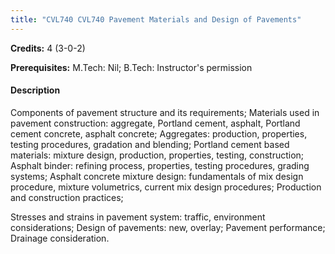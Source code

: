 ```yaml
---
title: "CVL740 CVL740 Pavement Materials and Design of Pavements"
---
```

**Credits:** 4 (3-0-2)

**Prerequisites:** M.Tech: Nil; B.Tech: Instructor's permission

#### Description
Components of pavement structure and its requirements; Materials used in pavement construction: aggregate, Portland cement, asphalt, Portland cement concrete, asphalt concrete; Aggregates: production, properties, testing procedures, gradation and blending; Portland cement based materials: mixture design, production, properties, testing, construction; Asphalt binder: refining process, properties, testing procedures, grading systems; Asphalt concrete mixture design: fundamentals of mix design procedure, mixture volumetrics, current mix design procedures; Production and construction practices;

Stresses and strains in pavement system: traffic, environment considerations; Design of pavements: new, overlay; Pavement performance; Drainage consideration.